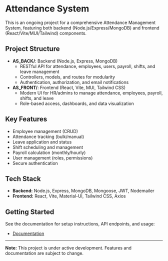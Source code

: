 # Attendance System

This is an ongoing project for a comprehensive Attendance Management System, featuring both backend (Node.js/Express/MongoDB) and frontend (React/Vite/MUI/Tailwind) components.

## Project Structure

- **AS_BACK/**: Backend (Node.js, Express, MongoDB)
  - RESTful API for attendance, employees, users, payroll, shifts, and leave management
  - Controllers, models, and routes for modularity
  - Authentication, authorization, and email notifications
- **AS_FRONT/**: Frontend (React, Vite, MUI, Tailwind CSS)
  - Modern UI for HR/admins to manage attendance, employees, payroll, shifts, and leave
  - Role-based access, dashboards, and data visualization

## Key Features

- Employee management (CRUD)
- Attendance tracking (bulk/manual)
- Leave application and status
- Shift scheduling and management
- Payroll calculation (monthly/hourly)
- User management (roles, permissions)
- Secure authentication

## Tech Stack

- **Backend:** Node.js, Express, MongoDB, Mongoose, JWT, Nodemailer
- **Frontend:** React, Vite, Material-UI, Tailwind CSS, Axios

## Getting Started

See the documentation for setup instructions, API endpoints, and usage:

- [Documentation](SUMMARY.md)

---

**Note:** This project is under active development. Features and documentation are subject to change.
